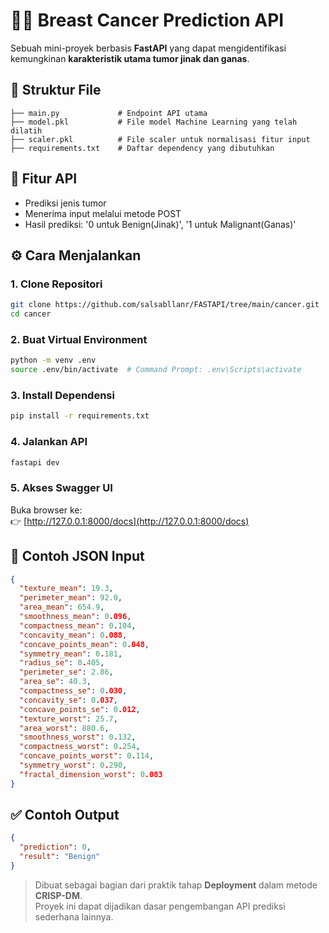 # 🦠🧬 Breast Cancer Prediction API

Sebuah mini-proyek berbasis **FastAPI** yang dapat mengidentifikasi kemungkinan **karakteristik utama tumor jinak dan ganas**.

## 📁 Struktur File

```
├── main.py             # Endpoint API utama
├── model.pkl           # File model Machine Learning yang telah dilatih
├── scaler.pkl          # File scaler untuk normalisasi fitur input
├── requirements.txt    # Daftar dependency yang dibutuhkan
```

## 🚀 Fitur API

- Prediksi jenis tumor
- Menerima input melalui metode POST
- Hasil prediksi: '0 untuk Benign(Jinak)', '1 untuk Malignant(Ganas)'

## ⚙️ Cara Menjalankan

### 1. Clone Repositori

```bash
git clone https://github.com/salsabllanr/FASTAPI/tree/main/cancer.git
cd cancer
```

### 2. Buat Virtual Environment

```bash
python -m venv .env
source .env/bin/activate  # Command Prompt: .env\Scripts\activate
```

### 3. Install Dependensi

```bash
pip install -r requirements.txt
```

### 4. Jalankan API

```bash
fastapi dev
```

### 5. Akses Swagger UI

Buka browser ke:  
👉 [http://127.0.0.1:8000/docs](http://127.0.0.1:8000/docs)

## 🧪 Contoh JSON Input

```json
{
  "texture_mean": 19.3,
  "perimeter_mean": 92.0,
  "area_mean": 654.9,
  "smoothness_mean": 0.096,
  "compactness_mean": 0.104,
  "concavity_mean": 0.088,
  "concave_points_mean": 0.048,
  "symmetry_mean": 0.181,
  "radius_se": 0.405,
  "perimeter_se": 2.86,
  "area_se": 40.3,
  "compactness_se": 0.030,
  "concavity_se": 0.037,
  "concave_points_se": 0.012,
  "texture_worst": 25.7,
  "area_worst": 880.6,
  "smoothness_worst": 0.132,
  "compactness_worst": 0.254,
  "concave_points_worst": 0.114,
  "symmetry_worst": 0.290,
  "fractal_dimension_worst": 0.083
}

```

## ✅ Contoh Output

```json
{
  "prediction": 0,
  "result": "Benign"
}
```


> Dibuat sebagai bagian dari praktik tahap **Deployment** dalam metode **CRISP-DM**.  
> Proyek ini dapat dijadikan dasar pengembangan API prediksi sederhana lainnya.

